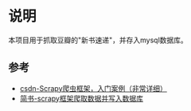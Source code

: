 # 说明

本项目用于抓取豆瓣的"新书速递"，并存入mysql数据库。

## 参考

+ [csdn-Scrapy爬虫框架，入门案例（非常详细）](https://blog.csdn.net/ck784101777/article/details/104468780?ops_request_misc=%257B%2522request%255Fid%2522%253A%2522159183948819195265906870%2522%252C%2522scm%2522%253A%252220140713.130102334..%2522%257D&request_id=159183948819195265906870&biz_id=0&utm_medium=distribute.pc_search_result.none-task-blog-2~all~baidu_landing_v2~default-8-104468780.first_rank_ecpm_v3_pc_rank_v2&utm_term=scrapy)
+ [简书-scrapy框架爬取数据并写入数据库](https://www.jianshu.com/p/1229a2c4b479)
